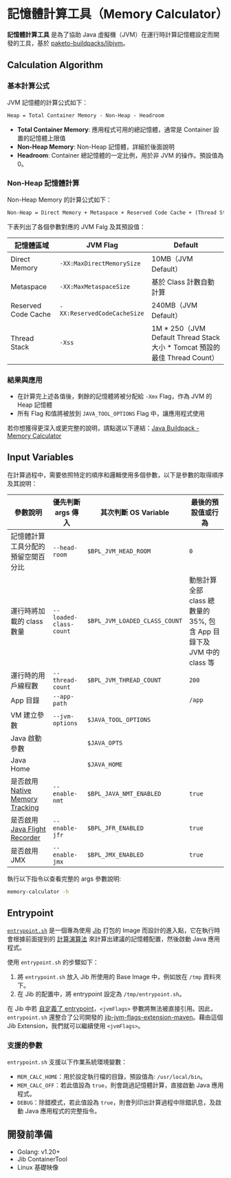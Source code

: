 # 記憶體計算工具（Memory Calculator）

**記憶體計算工具** 是為了協助 Java
虛擬機（JVM）在運行時計算記憶體設定而開發的工具，基於 [paketo-buildpacks/libjvm](https://github.com/paketo-buildpacks/libjvm/)。

## Calculation Algorithm

### 基本計算公式

JVM 記憶體的計算公式如下：

```markdown
Heap = Total Container Memory - Non-Heap - Headroom
```

- **Total Container Memory**: 應用程式可用的總記憶體，通常是 Container 設置的記憶體上限值
- **Non-Heap Memory**: Non-Heap 記憶體，詳細於後面說明
- **Headroom**: Container 總記憶體的一定比例，用於非 JVM 的操作。預設值為 0。

### Non-Heap 記憶體計算

Non-Heap Memory 的計算公式如下：

```markdown
Non-Heap = Direct Memory + Metaspace + Reserved Code Cache + (Thread Stack * Thread Count)
```

下表列出了各個參數對應的 JVM Falg 及其預設值：

| 記憶體區域 | JVM Flag | Default |
|-----------|----------|---------|
| Direct Memory | `-XX:MaxDirectMemorySize` | 10MB（JVM Default） |
| Metaspace | `-XX:MaxMetaspaceSize` | 基於 Class 計數自動計算 |
| Reserved Code Cache | `-XX:ReservedCodeCacheSize` | 240MB（JVM Default） |
| Thread Stack | `-Xss` | 1M * 250（JVM Default Thread Stack 大小 * Tomcat 預設的最佳 Thread Count） |

### 結果與應用

- 在計算完上述各值後，剩餘的記憶體將被分配給 `-Xmx` Flag，作為 JVM 的 Heap 記憶體
- 所有 Flag 和值將被放到 `JAVA_TOOL_OPTIONS` Flag 中，讓應用程式使用

若你想獲得更深入或更完整的說明，請點選以下連結：[Java Buildpack - Memory Calculator](https://paketo.io/docs/reference/java-reference/#memory-calculator)

## Input Variables

在計算過程中，需要依照特定的順序和邏輯使用多個參數，以下是參數的取得順序及其說明：

| 參數說明 | 優先判斷 args 傳入  | 其次判斷 OS Variable | 最後的預設值或行為 |
|---|---|---|---|
| 記憶體計算工具分配的預留空間百分比 | `--head-room` | `$BPL_JVM_HEAD_ROOM` | `0` |
| 運行時將加載的 class 數量 | `--loaded-class-count` | `$BPL_JVM_LOADED_CLASS_COUNT` | 動態計算全部 class 總數量的 35%, 包含 App 目錄下及 JVM 中的 class 等 |
| 運行時的用戶線程數 | `--thread-count` | `$BPL_JVM_THREAD_COUNT` | `200` |
| App 目錄 | `--app-path` | | `/app` |
| VM 建立參數 | `--jvm-options` | `$JAVA_TOOL_OPTIONS` | |
| Java 啟動參數 |   | `$JAVA_OPTS` | |
| Java Home |   | `$JAVA_HOME ` | |
| 是否啟用 [Native Memory Tracking](https://docs.oracle.com/javase/8/docs/technotes/guides/troubleshoot/tooldescr007.html) | `--enable-nmt` | `$BPL_JAVA_NMT_ENABLED` | `true` |
| 是否啟用 [Java Flight Recorder](https://docs.oracle.com/javacomponents/jmc-5-4/jfr-runtime-guide/about.htm) | `--enable-jfr` | `$BPL_JFR_ENABLED` | `true` |
| 是否啟用 JMX | `--enable-jmx` | `$BPL_JMX_ENABLED` | `true` |

執行以下指令以查看完整的 args 參數說明:

```sh
memory-calculator -h
```

## Entrypoint

[`entrypoint.sh`](./entrypoint.sh) 是一個專為使用 [Jib](https://github.com/GoogleContainerTools/jib) 打包的 Image 而設計的進入點，它在執行時會根據前面提到的 [計算演算法](#calculation-algorithm) 來計算出建議的記憶體配置，然後啟動 Java 應用程式。

使用 `entrypoint.sh` 的步驟如下：

1. 將 `entrypoint.sh` 放入 Jib 所使用的 Base Image 中，例如放在 `/tmp` 資料夾下。
2. 在 Jib 的配置中，將 entrypoint 設定為 `/tmp/entrypoint.sh`。

在 Jib 中若 [自定義了 entrypoint](https://github.com/GoogleContainerTools/jib/tree/master/jib-maven-plugin#custom-container-entrypoint)，`<jvmFlags>` 參數將無法被直接引用。因此，`entrypoint.sh` 還整合了公司開發的 [jib-jvm-flags-extension-maven](https://github.com/softleader/jib-jvm-flags-extension-maven)。藉由這個 Jib Extension，我們就可以繼續使用 `<jvmFlags>`。

### 支援的參數

`entrypoint.sh` 支援以下作業系統環境變數：

- `MEM_CALC_HOME`：用於設定執行檔的目錄，預設值為: `/usr/local/bin`。
- `MEM_CALC_OFF`：若此值設為 `true`，則會跳過記憶體計算，直接啟動 Java 應用程式。
- `DEBUG`：除錯模式，若此值設為 `true`，則會列印出計算過程中除錯訊息，及啟動 Java 應用程式的完整指令。

## 開發前準備

- Golang: v1.20+
- Jib ContainerTool
- Linux 基礎映像

